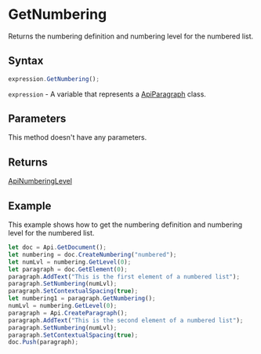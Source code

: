 # GetNumbering

Returns the numbering definition and numbering level for the numbered list.

## Syntax

```javascript
expression.GetNumbering();
```

`expression` - A variable that represents a [ApiParagraph](../ApiParagraph.md) class.

## Parameters

This method doesn't have any parameters.

## Returns

[ApiNumberingLevel](../../ApiNumberingLevel/ApiNumberingLevel.md)

## Example

This example shows how to get the numbering definition and numbering level for the numbered list.

```javascript
let doc = Api.GetDocument();
let numbering = doc.CreateNumbering("numbered");
let numLvl = numbering.GetLevel(0);
let paragraph = doc.GetElement(0);
paragraph.AddText("This is the first element of a numbered list");
paragraph.SetNumbering(numLvl);
paragraph.SetContextualSpacing(true);
let numbering1 = paragraph.GetNumbering();
numLvl = numbering.GetLevel(0);
paragraph = Api.CreateParagraph();
paragraph.AddText("This is the second element of a numbered list");
paragraph.SetNumbering(numLvl);
paragraph.SetContextualSpacing(true);
doc.Push(paragraph);
```
